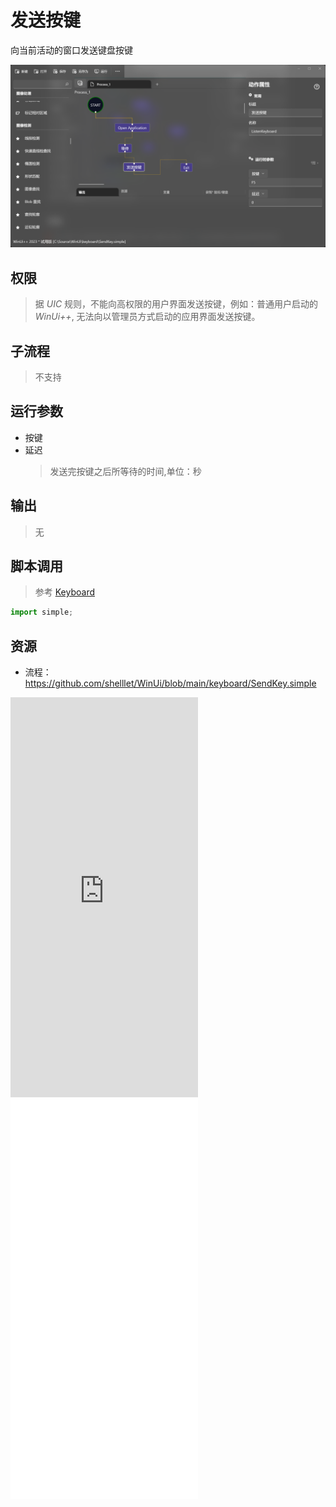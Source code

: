 # 发送按键 
向当前活动的窗口发送键盘按键

![SendKey](./images/04.png ':size=90%')

## 权限
> 据 *UIC* 规则，不能向高权限的用户界面发送按键，例如：普通用户启动的 *WinUi++*, 无法向以管理员方式启动的应用界面发送按键。

## 子流程
> 不支持


## 运行参数

* 按键
* 延迟
  > 发送完按键之后所等待的时间,单位：秒


## 输出
>  无    


## 脚本调用
> 参考 [Keyboard](./types/Keyboard.md)

```python
import simple;

```

## 资源

* 流程：https://github.com/shelllet/WinUi/blob/main/keyboard/SendKey.simple

<iframe type="text/html" height="640px" src="https://www.youtube.com/embed/84TvkrTkjQk" frameborder="0"></iframe>

<iframe src="//player.bilibili.com/player.html?bvid=BV1zu411J7FP&page=1&autoplay=0" height='640px' scrolling="no" border="0" frameborder="no" framespacing="0" allowfullscreen="true"></iframe>
